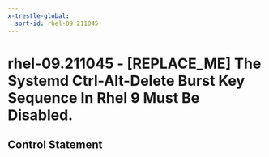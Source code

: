 ```yaml
---
x-trestle-global:
  sort-id: rhel-09.211045
---
```


# rhel-09.211045 - \[REPLACE_ME\] The Systemd Ctrl-Alt-Delete Burst Key Sequence In Rhel 9 Must Be Disabled.

## Control Statement
